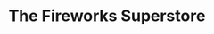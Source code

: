 ---
title: "The Fireworks Superstore"
url: /east-stroudsburg/the-fireworks-superstore/
shop: Pyrotechnik
---